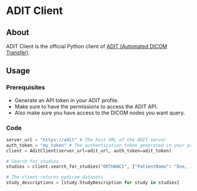 # ADIT Client

## About

ADIT Client is the official Python client of [ADIT (Automated DICOM Transfer)](https://github.com/openradx/adit).

## Usage

### Prerequisites

- Generate an API token in your ADIT profile.
- Make sure to have the permissions to access the ADIT API.
- Also make sure you have access to the DICOM nodes you want query.

### Code

```python
server_url = "https://adit" # The host URL of the ADIT server
auth_token = "my_token" # The authentication token generated in your profile
client = AditClient(server_url=adit_url, auth_token=adit_token)

# Search for studies
studies = client.search_for_studies("ORTHANC1", {"PatientName": "Doe, John"})

# The client returns pydicom datasets
study_descriptions = [study.StudyDescription for study in studies]
```
